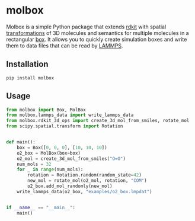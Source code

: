 # molbox

Molbox is a simple Python package that extends [rdkit](https://www.rdkit.org/) with spatial [transformations](src/molbox/rdkit_3d_ops.py) of 3D molecules and semantics for multiple molecules in a rectangular [box](src/molbox/molbox.py). It allows you to quickly create simulation boxes and write them to data files that can be read by [LAMMPS](https://www.lammps.org/).

## Installation

```
pip install molbox
```

## Usage

```python
from molbox import Box, MolBox
from molbox.lammps_data import write_lammps_data
from molbox.rdkit_3d_ops import create_3d_mol_from_smiles, rotate_mol
from scipy.spatial.transform import Rotation


def main():
    box = Box([0, 0, 0], [10, 10, 10])
    o2_box = MolBox(box=box)
    o2_mol = create_3d_mol_from_smiles("O=O")
    num_mols = 32
    for _ in range(num_mols):
        rotation = Rotation.random(random_state=42)
        new_mol = rotate_mol(o2_mol, rotation, "COM")
        o2_box.add_mol_randomly(new_mol)
    write_lammps_data(o2_box, "examples/o2_box.lmpdat")


if __name__ == "__main__":
    main()
```
